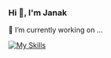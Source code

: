 ### Hi 👋, I'm Janak

🔭 I’m currently working on ...
<!--
![Janak's GitHub stats](https://github-readme-stats.vercel.app/api?username=jkgajera&theme=dark&show_icons=true)
![Top Langs](https://github-readme-stats.vercel.app/api/top-langs/?username=jkgajera&theme=dark&show_icons=true)
-->

[![My Skills](https://skills.thijs.gg/icons?i=js,react,flutter,jquery,html,css,sass,figma,photoshop,illustrator,wordpress,git)](https://skills.thijs.gg)

<!--
**jkgajera/jkgajera** is a ✨ _special_ ✨ repository because its `README.md` (this file) appears on your GitHub profile.

Here are some ideas to get you started:

- 🔭 I’m currently working on ...
- 🌱 I’m currently learning ...
- 👯 I’m looking to collaborate on ...
- 🤔 I’m looking for help with ...
- 💬 Ask me about ...
- 📫 How to reach me: ...
- 😄 Pronouns: ...
- ⚡ Fun fact: ...
-->
